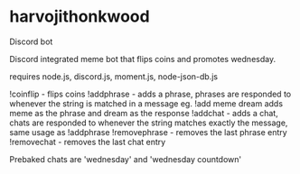 # harvojithonkwood
Discord bot

Discord integrated meme bot that flips coins and promotes wednesday. 

requires node.js, discord.js, moment.js, node-json-db.js

!coinflip - flips coins
!addphrase - adds a phrase, phrases are responded to whenever the string is matched in a message eg. !add meme dream adds meme as the phrase and dream as the response
!addchat - adds a chat, chats are responded to whenever the string matches exactly the message, same usage as !addphrase
!removephrase - removes the last phrase entry
!removechat - removes the last chat entry

Prebaked chats are 'wednesday' and 'wednesday countdown'
